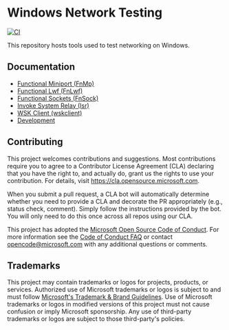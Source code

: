 # Windows Network Testing

[![CI](https://github.com/microsoft/win-net-test/actions/workflows/ci.yml/badge.svg)](https://github.com/microsoft/win-net-test/actions/workflows/ci.yml)

This repository hosts tools used to test networking on Windows.

## Documentation

* [Functional Miniport (FnMp)](./docs/fnmp.md)
* [Functional Lwf (FnLwf)](./docs/fnlwf.md)
* [Functional Sockets (FnSock)](./docs/fnsock.md)
* [Invoke System Relay (Isr)](./docs/isr.md)
* [WSK Client (wskclient)](./docs/wskclient.md)
* [Development](./docs/development.md)

## Contributing

This project welcomes contributions and suggestions.  Most contributions require you to agree to a
Contributor License Agreement (CLA) declaring that you have the right to, and actually do, grant us
the rights to use your contribution. For details, visit https://cla.opensource.microsoft.com.

When you submit a pull request, a CLA bot will automatically determine whether you need to provide
a CLA and decorate the PR appropriately (e.g., status check, comment). Simply follow the instructions
provided by the bot. You will only need to do this once across all repos using our CLA.

This project has adopted the [Microsoft Open Source Code of Conduct](https://opensource.microsoft.com/codeofconduct/).
For more information see the [Code of Conduct FAQ](https://opensource.microsoft.com/codeofconduct/faq/) or
contact [opencode@microsoft.com](mailto:opencode@microsoft.com) with any additional questions or comments.

## Trademarks

This project may contain trademarks or logos for projects, products, or services. Authorized use of Microsoft 
trademarks or logos is subject to and must follow 
[Microsoft's Trademark & Brand Guidelines](https://www.microsoft.com/en-us/legal/intellectualproperty/trademarks/usage/general).
Use of Microsoft trademarks or logos in modified versions of this project must not cause confusion or imply Microsoft sponsorship.
Any use of third-party trademarks or logos are subject to those third-party's policies.
